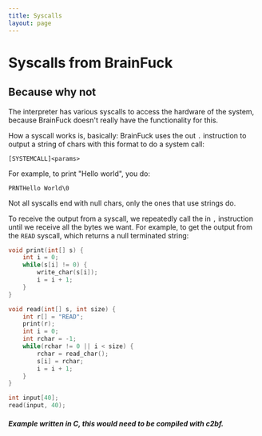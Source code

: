 ```yaml
---
title: Syscalls
layout: page
---
```


# Syscalls from BrainFuck
## Because why not
The interpreter has various syscalls to access the hardware of the system, because BrainFuck doesn't really have the functionality for this.

How a syscall works is, basically:
BrainFuck uses the out `.` instruction to output a string of chars with this format to do a system call:
```
[SYSTEMCALL]<params>
```
For example, to print "Hello world", you do:
```
PRNTHello World\0
```
Not all syscalls end with null chars, only the ones that use strings do.

To receive the output from a syscall, we repeatedly call the in `,` instruction until we receive all the bytes we want.
For example, to get the output from the `READ` syscall, which returns a null terminated string:
```c
void print(int[] s) {
    int i = 0;
    while(s[i] != 0) {
        write_char(s[i]);
        i = i + 1;
    }
}

void read(int[] s, int size) {
    int r[] = "READ";
    print(r);
    int i = 0;
    int rchar = -1;
    while(rchar != 0 || i < size) {
        rchar = read_char();
        s[i] = rchar;
        i = i + 1;
    }
}

int input[40];
read(input, 40);
```
##### Example written in C, this would need to be compiled with c2bf.
